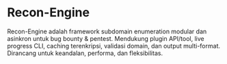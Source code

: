 # Recon-Engine
Recon-Engine adalah framework subdomain enumeration modular dan asinkron untuk bug bounty &amp; pentest. Mendukung plugin API/tool, live progress CLI, caching terenkripsi, validasi domain, dan output multi-format. Dirancang untuk keandalan, performa, dan fleksibilitas.

